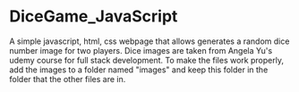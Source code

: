 # DiceGame_JavaScript
A simple javascript, html, css webpage that allows generates a random dice number image for two players.
Dice images are taken from Angela Yu's udemy course for full stack development.
To make the files work properly, add the images to a folder named "images" and keep this folder in the folder that the other files are in.
